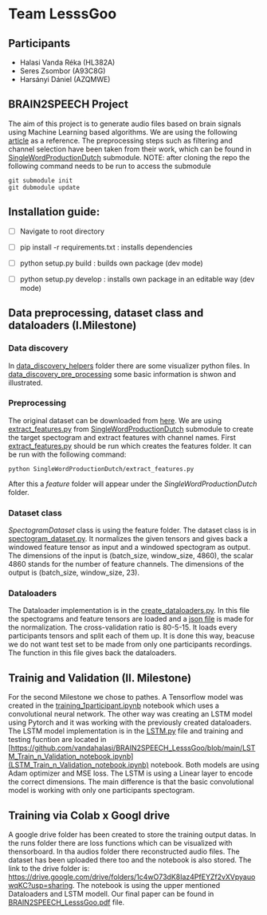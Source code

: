 # Team LesssGoo #

## Participants ##
* Halasi Vanda Réka (HL382A)
* Seres Zsombor (A93C8G)
* Harsányi Dániel (AZQMWE)

## BRAIN2SPEECH Project ##
The aim of this project is to generate audio files based on brain signals using Machine Learning based algorithms. We are using the following [article](https://www.nature.com/articles/s41597-022-01542-9) as a reference. The preprocessing steps such as filtering and channel selection have been taken from their work, which can be found in [SingleWordProductionDutch](https://github.com/neuralinterfacinglab/SingleWordProductionDutch/tree/28fb2d2db4c3332ba95f831208ffb5dd3dcde223) submodule.
NOTE: after cloning the repo the following command needs to be run to access the submodule

```
git submodule init
git dubmodule update
```

## Installation guide: ##
- [ ] Navigate to root directory
- [ ] pip install -r requirements.txt : installs dependencies
- [ ] python setup.py build : builds own package (dev mode)
- [ ] python setup.py develop : installs own package in an editable way (dev mode)


## Data preprocessing, dataset class and dataloaders (I.Milestone) ##
### Data discovery ###
In [data_discovery_helpers](data_discovery_helpers) folder there are some visualizer python files. In [data_discovery_pre_processing](data_discovery_pre_processing.ipynb) some basic information is shwon and illustrated.


### Preprocessing ###
The original dataset can be downloaded from [here](https://osf.io/nrgx6/). 
We are using [extract_features.py](https://github.com/neuralinterfacinglab/SingleWordProductionDutch/blob/main/extract_features.py) from [SingleWordProductionDutch](https://github.com/neuralinterfacinglab/SingleWordProductionDutch/tree/28fb2d2db4c3332ba95f831208ffb5dd3dcde223) submodule to create the target spectogram and extract features with channel names.
First [extract_features.py](https://github.com/neuralinterfacinglab/SingleWordProductionDutch/blob/main/extract_features.py) should be run which creates the features folder. 
It can be run with the following command:
```
python SingleWordProductionDutch/extract_features.py
```
After this a *feature* folder will appear under the *SingleWordProductionDutch* folder. 
### Dataset class ###
*SpectogramDataset* class is using the feature folder. 
The dataset class is in [spectogram_dataset.py](/spectogram_dataset.py). 
It normalizes the given tensors and gives back a windowed feature tensor as input and a windowed spectogram as output. 
The dimensions of the input is (batch_size, window_size, 4860), the scalar 4860 stands for the number of feature channels. 
The dimensions of the output is (batch_size, window_size, 23).
### Dataloaders ###
The Dataloader implementation is in the [create_dataloaders.py](/create_dataloaders.py). 
In this file the spectograms and feature tensors are loaded and a [json file](/train_stats.json) is made for the normalization. 
The cross-validation ratio is 80-5-15. 
It loads every participants tensors and split each of them up. 
It is done this way, beacuse we do not want test set to be made from only one participants recordings.
The function in this file gives back the dataloaders.

## Trainig and Validation (II. Milestone)
For the second Milestone we chose to pathes. A Tensorflow model was created in the [training_1participant.ipynb](https://github.com/vandahalasi/BRAIN2SPEECH_LesssGoo/blob/main/training_1participant.ipynb) notebook which uses a convolutional neural network. The other way was creating an LSTM model using Pytorch and it was working with the previously created dataloaders. The LSTM model implementation is in the [LSTM.py](https://github.com/vandahalasi/BRAIN2SPEECH_LesssGoo/blob/main/LSTM.py) file and training and testing fucntion are located in [https://github.com/vandahalasi/BRAIN2SPEECH_LesssGoo/blob/main/LSTM_Train_n_Validation_notebook.ipynb](LSTM_Train_n_Validation_notebook.ipynb) notebook.
Both models are using Adam optimizer and MSE loss. The LSTM is using a Linear layer to encode the correct dimensions. 
The main difference is that the basic convolutional model is working with only one participants spectogram.

## Training via Colab x Googl drive
A google drive folder has been created to store the training output datas. In the runs folder there are loss functions which can be visualized with thensorboard. In tha audios folder there reconstructed audio files. The dataset has been uploaded there too and the notebook is also stored. The link to the drive folder is: https://drive.google.com/drive/folders/1c4wO73dK8Iaz4PfEYZf2vXVpyauowqKC?usp=sharing. The notebook is using the upper mentioned Dataloaders and LSTM modell.
Our final paper can be found in [BRAIN2SPEECH_LesssGoo.pdf](https://github.com/vandahalasi/BRAIN2SPEECH_LesssGoo/blob/main/BRAIN2SPEECH_LesssGoo.pdf) file.
